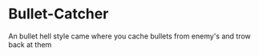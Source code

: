 # Bullet-Catcher
An bullet hell style came where you cache bullets from enemy's and trow back at them 
